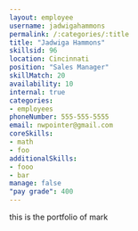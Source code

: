 ```yaml
--- 
layout: employee 
username: jadwigahammons
permalink: /:categories/:title 
title: "Jadwiga Hammons" 
skillsid: 96 
location: Cincinnati
position: "Sales Manager"
skillMatch: 20
availability: 10
internal: true
categories: 
- employees
phoneNumber: 555-555-5555 
email: nwpointer@gmail.com
coreSkills:
- math 
- foo
additionalSkills:
- fooo
- bar
manage: false
"pay grade": 400
---
```


this is the portfolio of mark
